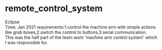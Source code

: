 # remote_control_system
Eclipse  
Time: Jan 2021
requirements:1.control the machine arm with simple actions like grab boxes;2.switch the control to buttons;3.serial communication.  
This was the half part of the team work 'machine arm control system' which I was responsible for.
